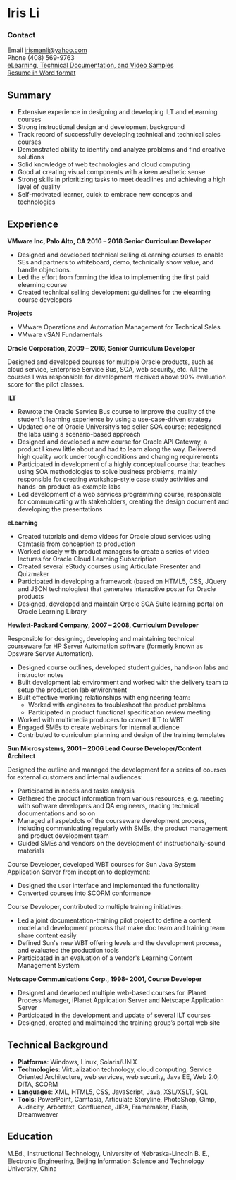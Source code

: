 # Iris Li
### Contact
Email irismanli@yahoo.com<br>
Phone (408) 569-9763<br>
<a href="https://jamespwagner.github.io/IrisLi_Samples" target="_blank">eLearning, Technical Documentation, and Video Samples</a><br>
<a href="https://jamespwagner.github.io/Iris_Li_Resume.docx">Resume in Word format</a>

## Summary
* Extensive experience in designing and developing ILT and eLearning courses
* Strong instructional design and development background
* Track record of successfully developing technical and technical sales courses
* Demonstrated ability to identify and analyze problems and find creative solutions
* Solid knowledge of web technologies and cloud computing
* Good at creating visual components with a keen aesthetic sense 
* Strong skills in prioritizing tasks to meet deadlines and achieving a high level of quality
* Self-motivated learner, quick to embrace new concepts and technologies

## Experience
**VMware Inc, Palo Alto, CA	2016 – 2018	Senior Curriculum Developer**

* Designed and developed technical selling eLearning courses to enable SEs and partners to whiteboard, demo, technically show value, and handle objections.
* Led the effort from forming the idea to implementing the first paid elearning course
* Created technical selling development guidelines for the elearning course developers

**Projects**

* VMware Operations and Automation Management for Technical Sales
* VMware vSAN Fundamentals

**Oracle Corporation, 2009 – 2016, Senior Curriculum Developer**

Designed and developed courses for multiple Oracle products, such as cloud service, Enterprise Service Bus, SOA, web security, etc. All the courses I was responsible for development received above 90% evaluation score for the pilot classes.

**ILT**
* Rewrote the Oracle Service Bus course to improve the quality of the student's learning experience by using a use-case-driven strategy
* Updated one of Oracle University’s top seller SOA course; redesigned the labs using a scenario-based approach
* Designed and developed a new course for Oracle API Gateway, a product I knew little about and had to learn along the way. Delivered high quality work under tough conditions and changing requirements
* Participated in development of a highly conceptual course that teaches using SOA methodologies to solve business problems, mainly responsible for creating workshop-style case study activities and hands-on product-as-example labs
* Led development of a web services programming course, responsible for communicating with stakeholders, creating the design document and developing the presentations

**eLearning**
* Created tutorials and demo videos for Oracle cloud services using Camtasia from conception to production
* Worked closely with product managers to create a series of video lectures for Oracle Cloud Learning Subscription
* Created several eStudy courses using Articulate Presenter and Quizmaker
* Participated in developing a framework (based on HTML5, CSS, JQuery and JSON technologies) that generates interactive poster for Oracle products
* Designed, developed and maintain Oracle SOA Suite learning portal on Oracle Learning Library

**Hewlett-Packard Company, 2007 – 2008, Curriculum Developer**

Responsible for designing, developing and maintaining technical courseware for HP Server Automation software (formerly known as Opsware Server Automation).
* Designed course outlines, developed student guides, hands-on labs and instructor notes
* Built development lab environment and worked with the delivery team to setup the production lab environment
* Built effective working relationships with engineering team:
	* Worked with engineers to troubleshoot the product problems
	* Participated in product functional specification review meeting
* Worked with multimedia producers to convert ILT to WBT 
* Engaged SMEs to create webinars for internal audience
* Contributed to curriculum planning and design of the training templates

**Sun Microsystems, 2001 – 2006	Lead Course Developer/Content Architect**

Designed the outline and managed the development for a series of courses for external customers and internal audiences: 
* Participated in needs and tasks analysis 
* Gathered the product information from various resources, e.g. meeting with software developers and QA engineers, reading technical documentations and so on
* Managed all aspebdcts of the courseware development process, including communicating regularly with SMEs, the product management and product development team
* Guided SMEs and vendors on the development of instructionally-sound materials

Course Developer, developed WBT courses for Sun Java System Application Server from inception to deployment:
* Designed the user interface and implemented the functionality 
* Converted courses into SCORM conformance

Course Developer, contributed to multiple training initiatives:
* Led a joint documentation-training pilot project to define a content model and development process that make doc team and training team share content easily
* Defined Sun's new WBT offering levels and the development process, and evaluated the production tools
* Participated in an evaluation of a vendor's Learning Content Management System

**Netscape Communications Corp., 1998- 2001, Course Developer**
* Designed and developed multiple web-based courses for iPlanet Process Manager, iPlanet Application Server and Netscape Application Server
* Participated in the development and update of several ILT courses 
* Designed, created and maintained the training group’s portal web site

## Technical Background
* **Platforms**: Windows, Linux, Solaris/UNIX
* **Technologies**: Virtualization technology, cloud computing, Service Oriented Architecture, web services, web security, Java EE, Web 2.0, DITA, SCORM
* **Languages**: XML, HTML5, CSS, JavaScript, Java, XSL/XSLT, SQL
* **Tools**:  PowerPoint, Camtasia, Articulate Storyline, PhotoShop, Gimp, Audacity, Arbortext, Confluence, JIRA, Framemaker, Flash, Dreamweaver

## Education
M.Ed., Instructional Technology, University of Nebraska-Lincoln
B. E., Electronic Engineering, Beijing Information Science and Technology University, China



